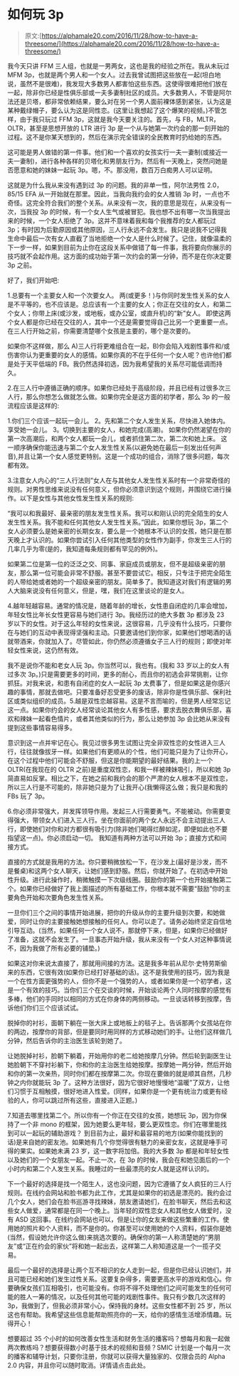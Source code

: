 # 如何玩 3p

> 原文:[https://alphamale20.com/2016/11/28/how-to-have-a-threesome/](https://alphamale20.com/2016/11/28/how-to-have-a-threesome/)

我今天只讲 FFM 三人组，也就是一男两女，这也是我的经验之所在。我从未玩过 MFM 3p，也就是两个男人和一个女人。过去我曾试图把这些放在一起(坦白地说，虽然不是很难)，我发现大多数男人都害怕这些东西。这使得很难把他们放在一起，除非你已经是性俱乐部或一夫多妻制社区的成员。大多数男人，不管是阿尔法还是贝塔，都非常依赖结果，要么对在另一个男人面前裸体感到紧张，认为这是某种戴绿帽子，要么认为这是同性恋。(这里让我想起了这个爆笑的视频。)不管怎样，由于我只玩过 FFM 3p，这就是我今天要关注的。首先，与 FB，MLTR，OLTR，甚至是思想开放的 LTR 进行 3p 是一个从与她第一次约会的那一刻开始的过程。这不是你某天想到的，然后在演示完全错误的全民教育时扔给她的东西。

这可能是男人做错的第一件事。他们和一个喜欢的女孩实行一夫一妻制(或接近一夫一妻制)，进行各种各样的贝塔化和男朋友行为，然后有一天晚上，突然问她是否愿意和她的妹妹一起玩 3p。嗯，不。那没用，数百万白痴男人可以证明。

这就是为什么我从来没有遇到过 3p 的问题。我的非单一性，阿尔法男性 2.0，85/15 EFA 从一开始就在那里。因此，当我向我约会的女人推销 3p 时，一点也不奇怪。这完全符合我们的整个关系。从来没有一次，我的意思是现在，从来没有一次，当我投 3p 的时候，有一个女人生气或被冒犯。我也想不出有哪一次当我提出来的时候，一个女人拒绝了 3p。这并不意味着我和每个我推荐的女人都玩过 3p；有时因为后勤原因或其他原因，三人行永远不会发生。我只是说我不记得我生命中最后一次有女人直截了当地拒绝一个女人是什么时候了。记住，就像温柔的下一步一样，如果到目前为止你在这段关系中做错了每一件事，我将要向你展示的技巧就不会起作用。这方面的成功始于第一次约会的第一分钟，而不是在你决定要 3p 之前。

好了，我们开始吧:

1.总要有一个主要女人和一个次要女人。
两(或更多！)与你同时发生性关系的女人是不平等的，也不应该是。总应该有一个主要的女人；你正在交往的女人，和第二个女人；你带上床(或沙发，或地板，或办公室，或直升机)的“新”女人。
即使这两个女人都是你已经在交往的人，其中一个还是需要觉得自己比另一个更重要一点。在三人行开始之前，你需要清楚哪个女孩是主要的，哪个是次要的。

如果你不这样做，那么 A)三人行将更难组合在一起，B)你会陷入戏剧性事件和/或伤害你认为更重要的女人的感情。如果你真的不在乎任何一个女人呢？也许他们都是处于天平低端的 FB。我仍然选择初选，因为我希望我的关系尽可能低调而持久。

2.在三人行中遵循正确的顺序。如果你已经处于高级阶段，并且已经有过很多次三人行，那么你想怎么做就怎么做。如果你完全是这方面的初学者，那么 3p 的一般流程应该是这样的:

1.你们三个应该一起玩一会儿。
2。先和第二个女人发生关系，尽快进入她体内。享受她一会儿。
3。切换到主要的女人，和她完成(高潮)。
如果你仍然渴望在你的第一次高潮后，和两个女人都玩一会儿，或者抓住第二次，第二次和她上床。
这一顺序确保你能迅速与第二个女人发生性关系(以避免她在最后一刻发出任何声音),并且让第一个女人感觉更特别。这是一个成功的组合，消除了很多问题，每次都有效。

3.注意女人内心的“三人行法则”女人在与其他女人发生性关系时有一个非常奇怪的规则。对男性思维来说没有任何意义，但你必须意识到这个规则，并围绕它进行操作。以下是女性与其他女性发生性关系的规则:

“我可以和我最好、最亲密的朋友发生性关系。我可以和刚认识的完全陌生的女人发生性关系。我不能和任何其他女人发生性关系。”因此，如果你想玩 3p，第二个女人必须要么是她亲密的长期女友，要么是一个她根本不认识的女孩，她只是在那天晚上才认识的。如果你尝试引入任何其他类型的女性作为副手，你发生三人行的几率几乎为零(是的，我知道每条规则都有罕见的例外)。

如果第二位是第一位的泛泛之交、同事、家庭成员或朋友，但不是超级亲密的朋友，那么第一位可能会非常不舒服。甚至不要尝试它。相反，只专注于把完全陌生的人带给她或者她的一个超级亲密的朋友。简单多了。我知道这对我们有逻辑的男人大脑来说没有任何意义，但是，嘿，我们在这里谈论的是女人。

4.越年轻越容易。通常的情况是，随着年龄的增长，女性患自闭症的几率会增加，年轻女性比年长女性更容易与她们进行 3p。我经历过的绝大多数 3p 都涉及 23 岁以下的女性。对于这么年轻的女性来说，这很容易，几乎没有什么技巧，只要你在与她们的互动中表现得坚强和主动。只要邀请他们到你家，如果他们想喝酒的话就带酒来，你就加入了。尽管如此，你仍然必须遵循女子三人行的规则；即使对年轻女性来说，这仍然有效。

我不是说你不能和老女人玩 3p。你当然可以，我也有。(我和 33 岁以上的女人有过多次 3p。)只是需要更多的时间，更多的耐心，而且你的初选会非常挑剔，让你抓狂。对我来说，和患有自闭症的女人一起玩 3p 太费事了，但是如果这是你感兴趣的事情，那就去做吧。只要准备好忍受更多的废话，除非你是性俱乐部、保利社区或类似组织的成员。5.越是双性恋越容易。这是不言而喻的，但是男人经常忘记这一点。如果你约会的女人经常谈论其他女人有多性感，要求去脱衣舞俱乐部，喜欢和辣妹一起看色情片，或者其他类似的行为，那么让她参加 3p 会比她从来没有提到这些事情容易得多。

意识到这一点并牢记在心。我见过很多男生试图让完全非双性恋的女性进入三人行，往往就像拔牙一样。如果他们有更顺从的个性，他们可能只是为了让你开心，在这个过程中他们可能会不舒服，但这是你能期望的最好结果。我的上一个 OLTR(在我现在的 OLTR 之前)是重度双性恋，和我一样被辣妹吸引，所以和她 3p 简直易如反掌。相比之下，在她之前和我约会的那个严肃的女人根本不是双性恋，所以三人行是不可能的，除非她只是为了让我开心(我懒得这么做；我只是和我的 FBs 玩了 3p。

6.你必须非常强大，并发挥领导作用。发起三人行需要勇气。不能被动。你需要变得强大，带领女人们进入三人行。坐在你面前的两个女人永远不会主动提出三人行，即使她们对你和对方都很有吸引力(除非她们喝得烂醉如泥，即便如此也不要指望这一点)。你必须启动一切。
我知道有两种方法可以开始 3p；直接方式和间接方式。

直接的方式就是我用的方法。你只要稍微放松一下，在沙发上(最好是沙发，而不是餐桌)和这两个女人聊天，让她们感到舒服。然后，你就开始了。在初选中开始性升级。进行此操作时，稍微触摸一下次级线圈。鼓励你的第一个也开始接触第二个。如果你已经做好了我上面描述的所有基础工作，你根本就不需要“鼓励”你的主要角色开始和次要角色发生性关系。

一旦你们三个之间的事情开始进展，把你的升级从你的主要升级到次要，和她做爱，同时让你的主要接触她想接触的任何人。你可以走了。请务必始终坚定自信地引导互动。(当然，如果任何一个女人说不，那就停下来，但是，如果你已经做好了准备，这就不会发生了。一旦事态开始升级，我从来没有一个女人对这种事情说不，因为我做了所有必要的铺垫。)

如果这对你来说太直接了，那就用间接的方法。这是我多年前从尼尔·史特劳斯偷来的东西，它很有效(如果你已经打好基础的话)。这不是我使用的技巧，因为我是一个在性方面更强势的人，但你不是一个强势的人，或者如果你是一个初学者，这是一个有效的技巧。当你们三个在交谈的时候，开始谈论两个人同时按摩的感觉有多棒，他们的手同时以相同的方式在你身体的两侧移动。一旦谈话转移到按摩，告诉他们你们三个应该试试。

脱掉你的衬衫，面朝下躺在一张大床上或地板上的毯子上。告诉那两个女孩站在你的两边，按摩你的背部，但是要同时用同样的方式移动她们的手。让他们这样做几分钟，然后告诉你的主治医生该轮到她了。

让她脱掉衬衫，脸朝下躺着，开始用你的老二给她按摩几分钟。然后轮到副医生让她脸朝下不穿衬衫躺下，你和你的主治医生给她按摩。按摩她一两分钟，然后开始和你的第一次亲热，同时你们都在按摩第二次。你现在要做的就是顺其自然，几秒钟之内你就能玩 3p 了。这种方法很好，因为它很好地慢慢地“温暖”了双方，让他们习惯于互相触摸，很好地进入性爱。(同样，如果你是一个更有统治力或更有经验的人，你可以跳过所有这些，直接进入正题。)

7.知道去哪里找第二个。所以你有一个你正在交往的女孩，她想玩 3p，因为你保持了一个非 mono 的框架，因为她要么更年轻，要么更双性恋。你们在哪里能找到可以一起玩的辅助游戏？
到目前为止，最好和最容易的地方(如果你能找到的话)是来自她的密友池。如果她有几个你觉得很有魅力的亲密女友，这就是唾手可得的果实。如果她未满 23 岁，这一数字将加倍。我的大多数 3p 都是和年轻女性以及她们的一个女朋友一起。不止一次，在 3p 的时候，我会在和她见面后的一个小时内和第二个人发生关系。我睡过的一些最漂亮的女人就是这样认识的。

下一个最好的选择是找一个陌生人，这也没问题，因为它遵循了女人疯狂的三人行规则。在线约会网站和脸书都为此工作，尤其是如果你的初选是漂亮的。我约会过几个女人，她们会在脸书巡游寻找辣妹，朋友邀请她们，在脸书聊天，然后去和这些女人做爱，通常都是在同一个晚上。当年轻的双性恋女人和其他女人做爱时，没有 ASD 这回事。在线约会网站也可以，但是让你的女友来做这些繁重的工作。使用她的照片和个人资料，而不是你的。你甚至可以使用她的个人资料，假装你是她(当然，假设她允许你这么做)来挑选次要的。确保你的第一人称清楚她的“男朋友”或“正在约会的家伙”将和她一起出去，这样第二人称知道这是一个一揽子交易。

最后一个最好的选择是让两个互不相识的女人走到一起，但是你已经认识她们，并且可能已经和她们发生过性关系。这要复杂得多，需要更高水平的游戏和信心。你要确保女孩们互相吸引，也可能没有。你将不得不处理他们之间可能发生的任何可能的胜人一筹的情况，以及任何其他可能的戏剧性事件。我只有少数几次这样的 3p，我做到了，但我必须非常小心，保持我的身材。这些女性都不到 25 岁，所以这也有帮助。我希望这些信息能帮助照亮你的一天，给你的感情生活增添情趣。玩得开心！

想要超过 35 个小时的如何改善女性生活和财务生活的播客吗？想每月和我一起做两次教练吗？想要获得数小时基于技术的视频和音频？SMIC 计划是一个每月一次的播客和辅导计划，只要你注册，你就可以获得大量独家的、仅限会员的 Alpha 2.0 内容，并且你可以随时取消。详情请点击此处。